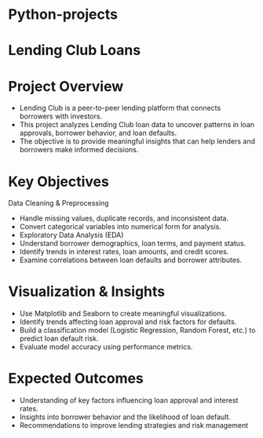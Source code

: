 # Python-projects
# Lending Club Loans
# Project Overview
- Lending Club is a peer-to-peer lending platform that connects borrowers with investors.
- This project analyzes Lending Club loan data to uncover patterns in loan approvals, borrower behavior, and loan defaults.
- The objective is to provide meaningful insights that can help lenders and borrowers make informed decisions.

# Key Objectives
Data Cleaning & Preprocessing
- Handle missing values, duplicate records, and inconsistent data.
- Convert categorical variables into numerical form for analysis.
- Exploratory Data Analysis (EDA)
- Understand borrower demographics, loan terms, and payment status.
- Identify trends in interest rates, loan amounts, and credit scores.
- Examine correlations between loan defaults and borrower attributes.

# Visualization & Insights
- Use Matplotlib and Seaborn to create meaningful visualizations.
- Identify trends affecting loan approval and risk factors for defaults.
- Build a classification model (Logistic Regression, Random Forest, etc.) to predict loan default risk.
- Evaluate model accuracy using performance metrics.
# Expected Outcomes
- Understanding of key factors influencing loan approval and interest rates.
- Insights into borrower behavior and the likelihood of loan default.
- Recommendations to improve lending strategies and risk management
